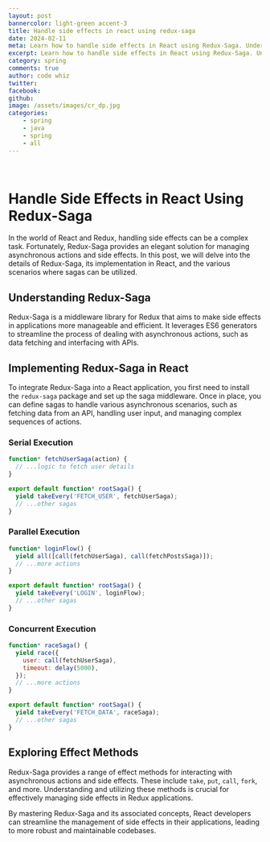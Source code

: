 ```yaml
---
layout: post
bannercolor: light-green accent-3
title: Handle side effects in react using redux-saga
date: 2024-02-11
meta: Learn how to handle side effects in React using Redux-Saga. Understand Redux-Saga, its implementation in React, and the various scenarios where sagas can be used, including serial, parallel, concurrent, and race execution. Explore each scenario with detailed code examples and explanations of all the effect methods.
excerpt: Learn how to handle side effects in React using Redux-Saga. Understand Redux-Saga, its implementation in React, and the various scenarios where sagas can be used, including serial, parallel, concurrent, and race execution. Explore each scenario with detailed code examples and explanations of all the effect methods.
category: spring
comments: true
author: code whiz
twitter: 
facebook: 
github: 
image: /assets/images/cr_dp.jpg
categories:
    - spring
    - java
    - spring
    - all
---
```

 &nbsp;
# Handle Side Effects in React Using Redux-Saga

In the world of React and Redux, handling side effects can be a complex task. Fortunately, Redux-Saga provides an elegant solution for managing asynchronous actions and side effects. In this post, we will delve into the details of Redux-Saga, its implementation in React, and the various scenarios where sagas can be utilized.

## Understanding Redux-Saga

Redux-Saga is a middleware library for Redux that aims to make side effects in applications more manageable and efficient. It leverages ES6 generators to streamline the process of dealing with asynchronous actions, such as data fetching and interfacing with APIs.

## Implementing Redux-Saga in React

To integrate Redux-Saga into a React application, you first need to install the `redux-saga` package and set up the saga middleware. Once in place, you can define sagas to handle various asynchronous scenarios, such as fetching data from an API, handling user input, and managing complex sequences of actions.

### Serial Execution
```javascript
function* fetchUserSaga(action) {
  // ...logic to fetch user details
}

export default function* rootSaga() {
  yield takeEvery('FETCH_USER', fetchUserSaga);
  // ...other sagas
}
```

### Parallel Execution
```javascript
function* loginFlow() {
  yield all([call(fetchUserSaga), call(fetchPostsSaga)]);
  // ...more actions
}

export default function* rootSaga() {
  yield takeEvery('LOGIN', loginFlow);
  // ...other sagas
}
```

### Concurrent Execution
```javascript
function* raceSaga() {
  yield race({
    user: call(fetchUserSaga),
    timeout: delay(5000),
  });
  // ...more actions
}

export default function* rootSaga() {
  yield takeEvery('FETCH_DATA', raceSaga);
  // ...other sagas
}
```

## Exploring Effect Methods

Redux-Saga provides a range of effect methods for interacting with asynchronous actions and side effects. These include `take`, `put`, `call`, `fork`, and more. Understanding and utilizing these methods is crucial for effectively managing side effects in Redux applications.

By mastering Redux-Saga and its associated concepts, React developers can streamline the management of side effects in their applications, leading to more robust and maintainable codebases.
